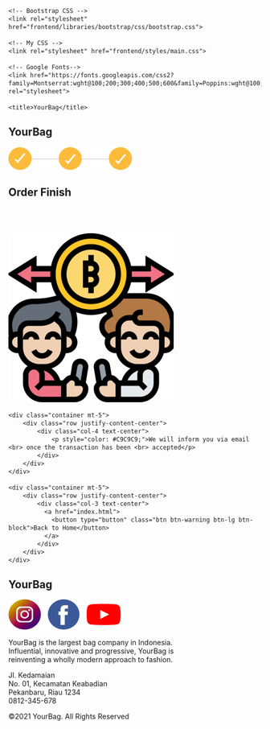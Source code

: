 <!doctype html>
<html lang="en">
  <head>
    <!-- Required meta tags -->
    <meta charset="utf-8">
    <meta name="viewport" content="width=device-width, initial-scale=1, shrink-to-fit=no">

    <!-- Bootstrap CSS -->
    <link rel="stylesheet" href="frontend/libraries/bootstrap/css/bootstrap.css">

    <!-- My CSS -->
    <link rel="stylesheet" href="frontend/styles/main.css">

    <!-- Google Fonts-->
    <link href="https://fonts.googleapis.com/css2?family=Montserrat:wght@100;200;300;400;500;600&family=Poppins:wght@100;200;300;400;500;600;700&display=swap" rel="stylesheet">

    <title>YourBag</title>
  </head>
  <body>
<!-- Header -->
    <div class="container">
        <div class="row justify-content-center">
            <div class="col-12 text-center">
                <h2>YourBag</h2>
                <img class ="img1 mt-5" src="frontend/img/Group 34.png" alt="">
                <h2 class="mt-5">Order Finish</h2>
            </div>
        </div>
    </div>
    <br><br><br>
    <div class="container mt-10">
        <div class="row justify-content-center">
            <div class="col-12 text-center">
                <img class="Gambar1" src="frontend/img/transaction 1.png" alt="">
            </div>
        </div>
    </div>

    <div class="container mt-5">
        <div class="row justify-content-center">
            <div class="col-4 text-center">
                <p style="color: #C9C9C9;">We will inform you via email <br> once the transaction has been <br> accepted</p>
            </div>
        </div>
    </div>

    <div class="container mt-5">
        <div class="row justify-content-center">
            <div class="col-3 text-center">
              <a href="index.html">
                <button type="button" class="btn btn-warning btn-lg btn-block">Back to Home</button>
              </a>
            </div>
        </div>
    </div>

<!-- Footer -->
<section class="Footer mt-5">
    <div class="container">
      <div class="row">
        <div class="col-8">
          <h1>YourBag</h1>
          <img src="frontend/img/Group 30.png" alt="" >
          <p>YourBag is the largest bag company in Indonesia. <br>
            Influential, innovative and progressive, YourBag is <br>
            reinventing a wholly modern approach to fashion.</p>
        </div>
        <div class="col-4">
          <p class="Footer1">Jl. Kedamaian <br> No. 01, Kecamatan Keabadian <br> Pekanbaru, Riau 1234 <br> 0812-345-678 </p>
        </div>
      </div>
      <div class="row justify-content-center">
        <div class="col-12 text-center">
          <p>&copy;2021 YourBag. All Rights Reserved</p>
        </div>
      </div>
    </div>
  </section>
  <!-- Tutup Footer -->
